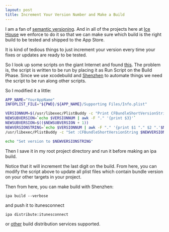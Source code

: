 ```yaml
---
layout: post
title: Increment Your Version Number and Make a Build 
---
```



I am a fan of [semantic versioning][SV]. And in all of the projects here at [Ice House][ICE] we enforce to do it so that we can make sure which build is the right build to be tested and shipped to the App Store.

It is kind of tedious things to just increment your version every time your fixes or updates are ready to be tested.

So I look up some scripts on the giant Internet and found [this][SEK]. 
The problem is, the script is written to be run by placing it as Run Script on the Build Phase. Since we use xcodebuild and [Shenzhen][SHZ] to automate things we need the script to be run along other scripts.

So I modified it a little:

```bash
APP_NAME="YourAppName"
INFOPLIST_FILE="${PWD}/${APP_NAME}/Supporting Files/Info.plist"

VERSIONNUM=$(/usr/libexec/PlistBuddy -c "Print CFBundleShortVersionString" "${INFOPLIST_FILE}")
NEWSUBVERSION=`echo $VERSIONNUM | awk -F "." '{print $3}'`
NEWSUBVERSION=$(($NEWSUBVERSION + 1))
NEWVERSIONSTRING=`echo $VERSIONNUM | awk -F "." '{print $1 "." $2 ".'$NEWSUBVERSION'" }'`
/usr/libexec/PlistBuddy -c "Set :CFBundleShortVersionString $NEWVERSIONSTRING" "${INFOPLIST_FILE}"

echo "Set version to $NEWVERSIONSTRING"

```

Then I save it in my root project directory and run it before making an ipa build.

Notice that it will increment the last digit on the build. From here, you can modify the script above to update all plist files which contain bundle version on your other targets in your project.

Then from here, you can make build with Shenzhen:

	ipa build --verbose
	
and push it to itunesconnect 
	
	ipa distribute:itunesconnect

or [other][DIS] build distribution services supported.


[SV]:http://semver.org
[ICE]:http://icehousecorp.com
[SEK]:https://gist.github.com/sekati/3172554#file-xcode-version-bump-sh
[SHZ]:https://github.com/nomad/shenzhen
[DIS]:https://github.com/nomad/shenzhen/tree/master/lib/shenzhen/plugins